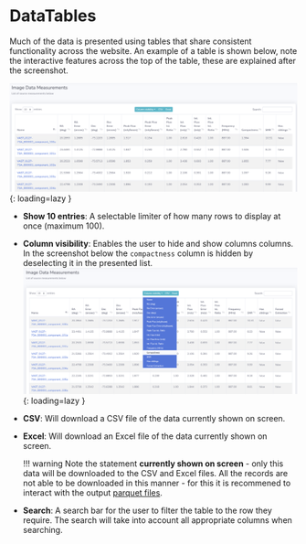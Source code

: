 # DataTables

Much of the data is presented using tables that share consistent functionality across the website. 
An example of a table is shown below, note the interactive features across the top of the table, these are explained after the screenshot.

![!Datatable example.](../img/datatables.png){: loading=lazy }

* **Show 10 entries**: A selectable limiter of how many rows to display at once (maximum 100).
* **Column visibility**: Enables the user to hide and show columns columns. In the screenshot below the `compactness` column is hidden by deselecting it in the presented list. 
    ![!Datatable column visibility menu.](../img/datatables-colvis.png){: loading=lazy }
* **CSV**: Will download a CSV file of the data currently shown on screen.
* **Excel**: Will download an Excel file of the data currently shown on screen.

    !!! warning
        Note the statement **currently shown on screen** - only this data will be downloaded to the CSV and Excel files. All the records are not able to be downloaded
        in this manner - for this it is recommened to interact with the output [parquet files](../outputs/outputs.md).
        
* **Search**: A search bar for the user to filter the table to the row they require. The search will take into account all appropriate columns when searching.